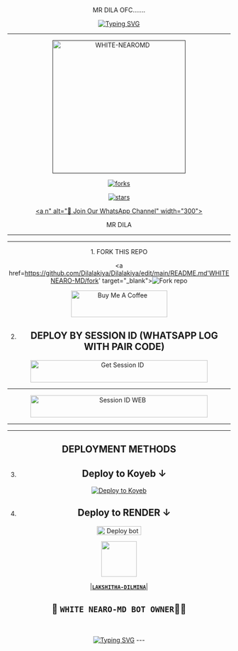 <br>
 </p>
    <p align="center">
    MR DILA OFC.......   
<br>
 </p>
    <p align="center">
<a href="https://git.io/typing-svg"><img src="https://[![MR DILA OFC](https://readme-typing-svg.demolab.com/?lines=First+line+of+text;Second+line+of+text)](https://git.io/typing-svg)NEW UPDATE COMMING SOON?font=EB+Garamond&weight=800&size=28&duration=4000&pause=1000&random=false&width=435&lines=WELCOME+TO+WHITENEARO-MD;MULTI-DEVICE+WHATSAPP+BOT;DEVELOPED+BY;LAKSHITHA-DILMINA." alt="Typing SVG" /></a>

 
  
<div align="center">
</p

<hr>

<hr>

<p align="center">
  <a href="">
    <img alt="WHITE-NEAROMD" height="300" src="">

    

![forks](https://github.com/Dilalakiya/Dilalakiya/edit/main/README.md/WHITENEARO-MD?label=Forks&style=social)

![stars](https://github.com/Dilalakiya/Dilalakiya/edit/main/README.md/WHITENEARO-MD?style=social)




<a n" alt="📎 Join Our WhatsApp Channel" width="300"></a>



MR DILA

</details>





<hr>

<hr>
1. FORK THIS REPO


<a href=https://github.com/Dilalakiya/Dilalakiya/edit/main/README.md'WHITENEARO-MD/fork' target="_blank"><img alt='Fork repo' src='https://https://github.com/Dilalakiya/Dilalakiya/edit/main/README.mdimg.shields.io/badge/Fork This Repo-black?style=for-the-badge&logo=git&logoColor=white'/></a>


<a href="https://cautious-halibut-pjgjrvgv5wxrhrxqw-8000.app.github.dev/" target="_blank"><img src="https://cdn.buymeacoffee.com/buttons/v2/default-yellow.png" alt="Buy Me A Coffee" style="height: 60px !important;width: 217px !important;" ></a>

2. ## DEPLOY BY SESSION ID (WHATSAPP LOG WITH PAIR CODE)

<a href='https://https://replit.com/~lakshithadilmi2' target="_blank"><img alt='Get Session ID' src='https://img.shields.io/badge/%F0%9F%9A%80%EF%B8%8F%E2%80%8D%201-OUR%F0%9F%93%8B%20%20PAIR%20CODE%20WEB%F0%9F%91%A8%E2%80%8D%F0%9F%92%BB-yellow' width="400" height="50" alt="Deploy bot"/></a>

<hr>
<a href='https://replit.com/~lakshithadilmi2' target="_blank"><img alt='Session ID WEB' src='https://img.shields.io/badge/%F0%9F%9A%80%EF%B8%8F%E2%80%8D%202-OUR%F0%9F%93%8B%20%20PAIR%20CODE%20WEB%F0%9F%91%A8%E2%80%8D%F0%9F%92%BB-RED' width="400" height="50" alt="Deploy bot"/></a>

<hr>
<hr>

## DEPLOYMENT METHODS
3. ## Deploy to Koyeb ↓

[![Deploy to Koyeb](https://www.koyeb.com/static/images/deploy/button.svg)](https://app.koyeb.com/deploy?name=WHITENEARO-md&type=git&repository-MD&branch=main&builder=dockerfile&env%5BSESSION_ID%5D=your+sessionid+here&env%5BMODE%5D=public&env%5BAUTO_STATUS_SEEN%5D=true&env%5BAUTO_READ%5D=flase&env%5BAUTO_REACT%5D=flase&env%5BALWAYS_ONLINE%5D=flase&ports=8000%3Bhttp%3B%2F)

4. ## Deploy to RENDER ↓

<a href="https://dashboard.render.com/" target="blank"><img align="center" src="https://telegra.ph/file/c15e952f017c10e12f431.jpg" width="100" height="20" alt="Deploy bot"/></a>



   <a href="https:///"><img src="https://telegra.ph/file/c718b67d351c1190e285b.jpg" width=80 height=80></a>   

|**[`LAKSHITHA-DILMINA`](https://github.com/Dilalakiya/Dilalakiya/edit/main/README.md)**|

## 👑 `WHITE NEARO-MD BOT OWNER`👨‍💻 

 <br>
 </p>
    <p align="center">
<a href="https://git.io/typing-svg"><img src="https://readme-typing-svg.demolab.com?font=EB+Garamond&weight=800&size=28&duration=4000&pause=1000&random=false&width=435&lines=THANKS+ALL+USE+MY+BOT;HANSAMAL-MD" alt="Typing SVG" /></a>
---
